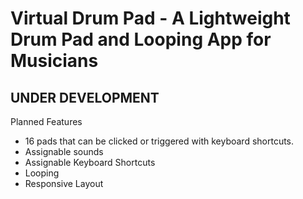 # Virtual Drum Pad - A Lightweight Drum Pad and Looping App for Musicians
## UNDER DEVELOPMENT
Planned Features
- 16 pads that can be clicked or triggered with keyboard shortcuts.
- Assignable sounds
- Assignable Keyboard Shortcuts
- Looping
- Responsive Layout

